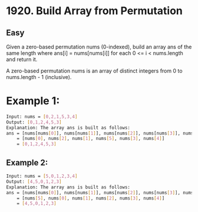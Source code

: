 # 1920. Build Array from Permutation

## **Easy**

Given a zero-based permutation nums (0-indexed), build an array ans of the same length where ans[i] = nums[nums[i]] for each 0 <= i < nums.length and return it.

A zero-based permutation nums is an array of distinct integers from 0 to nums.length - 1 (inclusive).

# Example 1:

```bash
Input: nums = [0,2,1,5,3,4]
Output: [0,1,2,4,5,3]
Explanation: The array ans is built as follows: 
ans = [nums[nums[0]], nums[nums[1]], nums[nums[2]], nums[nums[3]], nums[nums[4]], nums[nums[5]]]
    = [nums[0], nums[2], nums[1], nums[5], nums[3], nums[4]]
    = [0,1,2,4,5,3]
```

## Example 2:

```bash
Input: nums = [5,0,1,2,3,4]
Output: [4,5,0,1,2,3]
Explanation: The array ans is built as follows:
ans = [nums[nums[0]], nums[nums[1]], nums[nums[2]], nums[nums[3]], nums[nums[4]], nums[nums[5]]]
    = [nums[5], nums[0], nums[1], nums[2], nums[3], nums[4]]
    = [4,5,0,1,2,3]
```



